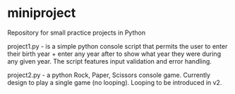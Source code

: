 # miniproject
Repository for small practice projects in Python

project1.py - is a simple python console script that permits the user to enter their birth year + enter any year after to show what year they were during any given year. The script features input validation and error handling.

project2.py - a python Rock, Paper, Scissors console game. Currently design to play a single game (no looping). Looping to be introduced in v2.
